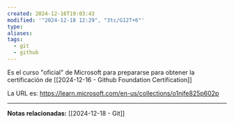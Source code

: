 ```yaml
---
created: 2024-12-16T19:03:43
modified: '"2024-12-18 12:29", "3tc/G12T+6"'
type: 
aliases: 
tags:
  - git
  - github
---
```

Es el curso "oficial" de Microsoft para prepararse para obtener la certificación de [[2024-12-16 - Github Foundation Certification]]

La URL es: https://learn.microsoft.com/en-us/collections/o1njfe825p602p

--- 
 **Notas relacionadas:**
[[2024-12-18 - Git]]
